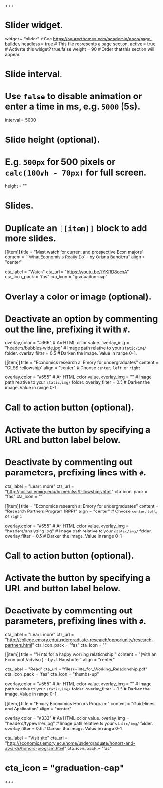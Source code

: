 +++
# Slider widget.
widget = "slider"  # See https://sourcethemes.com/academic/docs/page-builder/
headless = true  # This file represents a page section.
active = true  # Activate this widget? true/false
weight = 90  # Order that this section will appear.

# Slide interval.
# Use `false` to disable animation or enter a time in ms, e.g. `5000` (5s).
interval = 5000

# Slide height (optional).
# E.g. `500px` for 500 pixels or `calc(100vh - 70px)` for full screen.
height = ""

# Slides.
# Duplicate an `[[item]]` block to add more slides.
[[item]]
  title = "Must watch for current and prospective Econ majors"
  content = "'What Economists Really Do' - by Oriana Bandiera"
  align = "center"

  cta_label = "Watch"
  cta_url = "https://youtu.be/iiYKRD8ochA"
  cta_icon_pack = "fas"
  cta_icon = "graduation-cap"

  # Overlay a color or image (optional).
  #   Deactivate an option by commenting out the line, prefixing it with `#`.
  overlay_color = "#666"  # An HTML color value.
  overlay_img = "headers/bubbles-wide.jpg"  # Image path relative to your `static/img/` folder.
  overlay_filter = 0.5  # Darken the image. Value in range 0-1.

[[item]]
  title = "Economics research at Emory for undergraduates"
  content = "CLSS Fellowship"
  align = "center"  # Choose `center`, `left`, or `right`.
  
  overlay_color = "#555"  # An HTML color value.
  overlay_img = ""  # Image path relative to your `static/img/` folder.
  overlay_filter = 0.5  # Darken the image. Value in range 0-1.

# Call to action button (optional).
  #   Activate the button by specifying a URL and button label below.
  #   Deactivate by commenting out parameters, prefixing lines with `#`.
  cta_label = "Learn more"
  cta_url = "http://polisci.emory.edu/home/clss/fellowships.html"
  cta_icon_pack = "fas"
  cta_icon = ""
  
[[item]]
  title = "Economics research at Emory for undergraduates"
  content = "Research Partners Program (RPP)"
  align = "center"  # Choose `center`, `left`, or `right`.
  
  overlay_color = "#555"  # An HTML color value.
  overlay_img = "headers/analyzing.jpg"  # Image path relative to your `static/img/` folder.
  overlay_filter = 0.5  # Darken the image. Value in range 0-1.

# Call to action button (optional).
  #   Activate the button by specifying a URL and button label below.
  #   Deactivate by commenting out parameters, prefixing lines with `#`.
  cta_label = "Learn more"
  cta_url = "http://college.emory.edu/undergraduate-research/opportunity/research-partners.html"
  cta_icon_pack = "fas"
  cta_icon = ""

[[item]]
  title = "'Hints for a happy working relationship'"
  content = "(with an Econ prof./advisor) - by J. Haushofer"
  align = "center"

  cta_label = "Read"
  cta_url = "files/Hints_for_Working_Relationship.pdf"
  cta_icon_pack = "fas"
  cta_icon = "thumbs-up"

  overlay_color = "#555"  # An HTML color value.
  overlay_img = ""  # Image path relative to your `static/img/` folder.
  overlay_filter = 0.5  # Darken the image. Value in range 0-1.
  
  
[[item]]
  title = "Emory Economics Honors Program:"
  content = "Guidelines and Application"
  align = "center"

  overlay_color = "#333"  # An HTML color value.
  overlay_img = "headers/typewriter.jpg"  # Image path relative to your `static/img/` folder.
  overlay_filter = 0.5  # Darken the image. Value in range 0-1.
  
  cta_label = "Visit site"
  cta_url = "http://economics.emory.edu/home/undergraduate/honors-and-awards/honors-program.html"
  cta_icon_pack = "fas"
  # cta_icon = "graduation-cap"
  
+++
